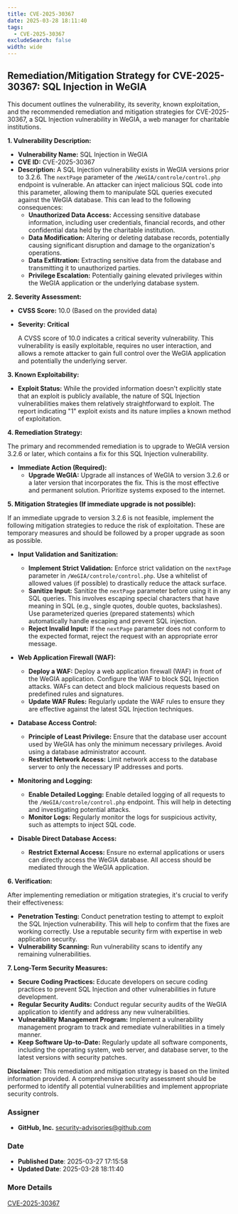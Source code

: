 ```yaml
---
title: CVE-2025-30367
date: 2025-03-28 18:11:40
tags:
  - CVE-2025-30367
excludeSearch: false
width: wide
---
```


## Remediation/Mitigation Strategy for CVE-2025-30367: SQL Injection in WeGIA

This document outlines the vulnerability, its severity, known exploitation, and the recommended remediation and mitigation strategies for CVE-2025-30367, a SQL Injection vulnerability in WeGIA, a web manager for charitable institutions.

**1. Vulnerability Description:**

*   **Vulnerability Name:** SQL Injection in WeGIA
*   **CVE ID:** CVE-2025-30367
*   **Description:** A SQL Injection vulnerability exists in WeGIA versions prior to 3.2.6.  The `nextPage` parameter of the `/WeGIA/controle/control.php` endpoint is vulnerable. An attacker can inject malicious SQL code into this parameter, allowing them to manipulate SQL queries executed against the WeGIA database. This can lead to the following consequences:
    *   **Unauthorized Data Access:**  Accessing sensitive database information, including user credentials, financial records, and other confidential data held by the charitable institution.
    *   **Data Modification:** Altering or deleting database records, potentially causing significant disruption and damage to the organization's operations.
    *   **Data Exfiltration:**  Extracting sensitive data from the database and transmitting it to unauthorized parties.
    *   **Privilege Escalation:**  Potentially gaining elevated privileges within the WeGIA application or the underlying database system.

**2. Severity Assessment:**

*   **CVSS Score:** 10.0 (Based on the provided data)
*   **Severity:** **Critical**

    A CVSS score of 10.0 indicates a critical severity vulnerability. This vulnerability is easily exploitable, requires no user interaction, and allows a remote attacker to gain full control over the WeGIA application and potentially the underlying server.

**3. Known Exploitability:**

*   **Exploit Status:**  While the provided information doesn't explicitly state that an exploit is publicly available, the nature of SQL Injection vulnerabilities makes them relatively straightforward to exploit. The report indicating "1" exploit exists and its nature implies a known method of exploitation.

**4. Remediation Strategy:**

The primary and recommended remediation is to upgrade to WeGIA version 3.2.6 or later, which contains a fix for this SQL Injection vulnerability.

*   **Immediate Action (Required):**
    *   **Upgrade WeGIA:**  Upgrade all instances of WeGIA to version 3.2.6 or a later version that incorporates the fix. This is the most effective and permanent solution.  Prioritize systems exposed to the internet.

**5. Mitigation Strategies (If immediate upgrade is not possible):**

If an immediate upgrade to version 3.2.6 is not feasible, implement the following mitigation strategies to reduce the risk of exploitation.  These are temporary measures and should be followed by a proper upgrade as soon as possible.

*   **Input Validation and Sanitization:**
    *   **Implement Strict Validation:**  Enforce strict validation on the `nextPage` parameter in `/WeGIA/controle/control.php`.  Use a whitelist of allowed values (if possible) to drastically reduce the attack surface.
    *   **Sanitize Input:**  Sanitize the `nextPage` parameter before using it in any SQL queries. This involves escaping special characters that have meaning in SQL (e.g., single quotes, double quotes, backslashes). Use parameterized queries (prepared statements) which automatically handle escaping and prevent SQL injection.
    *   **Reject Invalid Input:** If the `nextPage` parameter does not conform to the expected format, reject the request with an appropriate error message.

*   **Web Application Firewall (WAF):**
    *   **Deploy a WAF:** Deploy a web application firewall (WAF) in front of the WeGIA application. Configure the WAF to block SQL Injection attacks. WAFs can detect and block malicious requests based on predefined rules and signatures.
    *   **Update WAF Rules:** Regularly update the WAF rules to ensure they are effective against the latest SQL Injection techniques.

*   **Database Access Control:**
    *   **Principle of Least Privilege:**  Ensure that the database user account used by WeGIA has only the minimum necessary privileges.  Avoid using a database administrator account.
    *   **Restrict Network Access:** Limit network access to the database server to only the necessary IP addresses and ports.

*   **Monitoring and Logging:**
    *   **Enable Detailed Logging:** Enable detailed logging of all requests to the `/WeGIA/controle/control.php` endpoint.  This will help in detecting and investigating potential attacks.
    *   **Monitor Logs:**  Regularly monitor the logs for suspicious activity, such as attempts to inject SQL code.

*   **Disable Direct Database Access:**
    *   **Restrict External Access:** Ensure no external applications or users can directly access the WeGIA database. All access should be mediated through the WeGIA application.

**6. Verification:**

After implementing remediation or mitigation strategies, it's crucial to verify their effectiveness:

*   **Penetration Testing:** Conduct penetration testing to attempt to exploit the SQL Injection vulnerability. This will help to confirm that the fixes are working correctly.  Use a reputable security firm with expertise in web application security.
*   **Vulnerability Scanning:** Run vulnerability scans to identify any remaining vulnerabilities.

**7. Long-Term Security Measures:**

*   **Secure Coding Practices:**  Educate developers on secure coding practices to prevent SQL Injection and other vulnerabilities in future development.
*   **Regular Security Audits:** Conduct regular security audits of the WeGIA application to identify and address any new vulnerabilities.
*   **Vulnerability Management Program:** Implement a vulnerability management program to track and remediate vulnerabilities in a timely manner.
*   **Keep Software Up-to-Date:** Regularly update all software components, including the operating system, web server, and database server, to the latest versions with security patches.

**Disclaimer:** This remediation and mitigation strategy is based on the limited information provided.  A comprehensive security assessment should be performed to identify all potential vulnerabilities and implement appropriate security controls.

### Assigner
- **GitHub, Inc.** <security-advisories@github.com>

### Date
- **Published Date**: 2025-03-27 17:15:58
- **Updated Date**: 2025-03-28 18:11:40

### More Details
[CVE-2025-30367](https://www.cvedetails.com/cve/CVE-2025-30367)